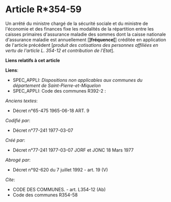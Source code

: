 # Article R*354-59

Un arrêté du ministre chargé de la sécurité sociale et du ministre de l'économie et des finances fixe les modalités de la
répartition entre les caisses primaires d'assurance maladie des sommes dont la caisse nationale d'assurance maladie est
annuellement [**]fréquence[**] créditée en application de l'article précédent [*produit des cotisations des personnes
affiliées en vertu de l'article L. 354-12 et contribution de l'Etat*].

**Liens relatifs à cet article**

**Liens**:

  - SPEC_APPLI: *Dispositions non applicables aux communes du département de Saint-Pierre-et-Miquelon*
  - SPEC_APPLI: Code des communes R392-2 :

_Anciens textes_:

  - Décret n°65-475 1965-06-18 ART. 9

_Codifié par_:

  - Décret n°77-241 1977-03-07

_Créé par_:

  - Décret n°77-241 1977-03-07 JORF et JONC 18 Mars 1977

_Abrogé par_:

  - Décret n°92-620 du 7 juillet 1992 - art. 19 (V)

_Cite_:

  - CODE DES COMMUNES. - art. L354-12 (Ab)
  - Code des communes R354-58
